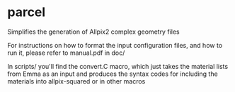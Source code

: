 # parcel
Simplifies the generation of Allpix2 complex geometry files

For instructions on how to format the input configuration files, and how to run it, please refer to manual.pdf in doc/

In scripts/ you'll find the convert.C macro, which just takes the material lists from Emma as an input and produces the syntax codes for including the materials into allpix-squared or in other macros